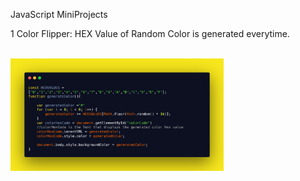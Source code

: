 JavaScript MiniProjects 

1 Color Flipper: HEX Value of Random Color is generated everytime.
 
<br>
<img src = "ColorFlipper.png" height="180px">